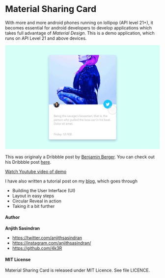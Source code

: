 # Material Sharing Card

With more and more android phones running on lollipop (API level 21+), it becomes essential for android developers to develop applications which takes full advantage of _Material Design_. This is a demo application, which runs on API Level 21 and above devices. 

![Material Sharing Card by Benjamin Berger](/demo/screenshot.gif)

This was originaly a Dribbble post by [Benjamin Berger](https://dribbble.com/benjaminberger). You can check out his Dribbble post [here](https://dribbble.com/shots/2091522-Materials-Sharing-Card).

[Watch Youtube video of demo](https://www.youtube.com/watch?v=_ZFpaOQg_vs)

I have also written a tutorial post on my [blog](http://4k3r.github.io/2015/08/15/material-sharing-card/), which goes through
- Building the User Interface (UI)
- Layout in easy steps
- Circular Reveal in action
- Taking it a bit further

#### Author
**Anjith Sasindran**
- https://twitter.com/anjithsasindran
- https://instagram.com/anjithsasindran/
- https://github.com/4k3R

#### MIT License

Material Sharing Card is released under MIT Licence. See file LICENCE.
